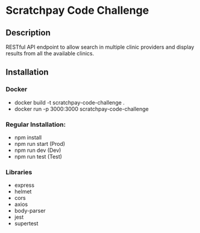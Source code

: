 # Scratchpay Code Challenge

## Description
RESTful API endpoint to allow search in multiple clinic providers and display results from all the available clinics.

## Installation

### Docker
- docker build -t scratchpay-code-challenge .
- docker run -p 3000:3000 scratchpay-code-challenge

### Regular Installation:
- npm install
- npm run start (Prod)
- npm run dev (Dev)
- npm run test (Test)


### Libraries
- express
- helmet
- cors
- axios 
- body-parser
- jest
- supertest